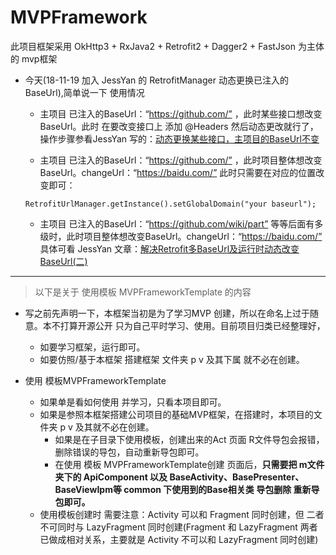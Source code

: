 # MVPFramework

此项目框架采用 OkHttp3 + RxJava2 + Retrofit2 + Dagger2 + FastJson 为主体的 mvp框架

* 今天(18-11-19 加入 JessYan 的 RetrofitManager 动态更换已注入的BaseUrl),简单说一下 使用情况
    * 主项目 已注入的BaseUrl：“https://github.com/” ，此时某些接口想改变BaseUrl。此时 在要改变接口上 添加 @Headers 然后动态更改就行了，操作步骤参看JessYan 写的：[动态更换某些接口，主项目的BaseUrl不变](https://github.com/JessYanCoding/RetrofitUrlManager/blob/master/README-zh.md)

    * 主项目 已注入的BaseUrl：“https://github.com/” ，此时项目整体想改变BaseUrl。changeUrl：“https://baidu.com/” 此时只需要在对应的位置改变即可：

    ```
    RetrofitUrlManager.getInstance().setGlobalDomain("your baseurl");

    ```
    * 主项目 已注入的BaseUrl：“https://github.com/wiki/part” 等等后面有多级时，此时项目整体想改变BaseUrl。changeUrl：“https://baidu.com/” 具体可看 JessYan 文章：[解决Retrofit多BaseUrl及运行时动态改变BaseUrl(二)](https://www.jianshu.com/p/35a8959c2f86)


***
> 以下是关于 使用模板 MVPFrameworkTemplate 的内容

* 写之前先声明一下，本框架当初是为了学习MVP 创建，所以在命名上过于随意。本不打算开源公开 只为自己平时学习、使用。目前项目归类已经整理好，
    * 如要学习框架，运行即可。
    * 如要仿照/基于本框架 搭建框架 文件夹 p v 及其下属 就不必在创建。

* 使用 模板MVPFrameworkTemplate
    * 如果单是看如何使用 并学习，只看本项目即可。
    * 如果是参照本框架搭建公司项目的基础MVP框架，在搭建时，本项目的文件夹 p v 及其就不必在创建。
        * 如果是在子目录下使用模板，创建出来的Act 页面 R文件导包会报错，删除错误的导包，自动重新导包即可。
        * 在使用 模板 MVPFrameworkTemplate创建 页面后，**只需要把 m文件夹下的 ApiComponent 以及 BaseActivity、BasePresenter、BaseViewIpm等 common 下使用到的Base相关类 导包删除 重新导包即可。**
    * 使用模板创建时 需要注意：Activity 可以和 Fragment 同时创建，但 二者不可同时与 LazyFragment 同时创建(Fragment 和 LazyFragment 两者已做成相对关系，主要就是 Activity 不可以和 LazyFragment 同时创建)